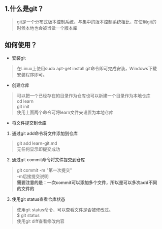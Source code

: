 ## 1.什么是git？
>   git是一个分布式版本控制系统，与集中的版本控制系统相比，在使用git的时候本地也会被当做一个版本库  
  
## 如何使用？  
- 安装git  
> 在Linux上使用sudo apt-get install git命令即可完成安装，Windows下载安装程序即可。  
   
- 创建仓库
> 可以把一个已经存在的目录作为仓库也可以新建一个目录作为本地仓库  
  cd learn  
  git init  
  使用上面两个命令可将learn文件夹设置为本地仓库  
- 将文件提交到仓库  
1. 通过git add命令将文件添加到仓库  
  > git add learn-git.md  
    无任何显示即提交成功  
2. 通过git commit命令将文件提交到仓库  
  >  git commit -m "第一次提交"  
     -m后接提交说明  
     **需要注意的是：一次commit可以添加多个文件，所以是可以多次add不同的文件的**  
3. 使用git status查看仓库状态  
  >  使用git status命令，可以查看文件是否被修改过。  
     $ git status  
  >  使用git diff查看修改内容  



